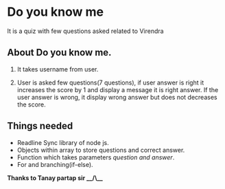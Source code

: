 # Do you know me

It is a quiz with few questions asked related to Virendra

## About Do you know me.

1. It takes username from user.

1. User is asked few questions(7 questions), if user answer is right it increases the score by 1 and display a message it is right answer. If the user answer is wrong, it display wrong answer but does not decreases the score.

## Things needed
- Readline Sync library of node js.
- Objects within array to store questions and correct answer.
- Function which takes parameters *question and answer*. 
- For and branching(if-else).



**Thanks to Tanay partap sir __/\\\__**

